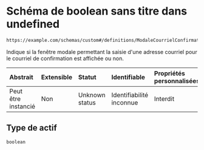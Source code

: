 # Schéma de boolean sans titre dans undefined

```txt
https://example.com/schemas/custom#/definitions/ModaleCourrielConfirmation/properties/actif
```

Indique si la fenêtre modale permettant la saisie d'une adresse courriel pour le courriel de confirmation est affichée ou non.

| Abstrait            | Extensible | Statut         | Identifiable             | Propriétés personnalisées | Propriétés Additionnelles | Limites d'accès | Défini dans                                                                        |
| :------------------ | :--------- | :------------- | :----------------------- | :------------------------ | :------------------------ | :-------------- | :--------------------------------------------------------------------------------- |
| Peut être instancié | Non        | Unknown status | Identifiabilité inconnue | Interdit                  | Autorisé                  | aucun           | [FRW.form.schema.json\*](../out/FRW.form.schema.json "ouvrir le schéma d'origine") |

## Type de actif

`boolean`
